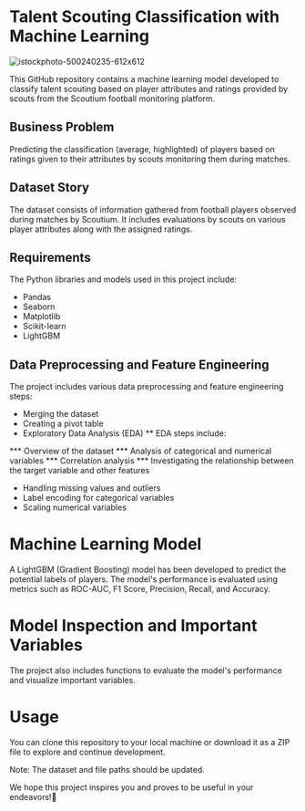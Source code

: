 # Talent Scouting Classification with Machine Learning
![istockphoto-500240235-612x612](https://github.com/YaseminOzturkk/scoutium_talenter_hunting/assets/48058898/1c907749-4e79-4f60-92be-1375b8270351)


This GitHub repository contains a machine learning model developed to classify talent scouting based on player attributes and ratings provided by scouts from the Scoutium football monitoring platform.

## Business Problem
Predicting the classification (average, highlighted) of players based on ratings given to their attributes by scouts monitoring them during matches.

## Dataset Story
The dataset consists of information gathered from football players observed during matches by Scoutium. It includes evaluations by scouts on various player attributes along with the assigned ratings.

## Requirements
The Python libraries and models used in this project include:

* Pandas
* Seaborn
* Matplotlib
* Scikit-learn
* LightGBM

## Data Preprocessing and Feature Engineering
The project includes various data preprocessing and feature engineering steps:

* Merging the dataset
* Creating a pivot table
* Exploratory Data Analysis (EDA)
** EDA steps include:

*** Overview of the dataset
*** Analysis of categorical and numerical variables
*** Correlation analysis
*** Investigating the relationship between the target variable and other features
* Handling missing values and outliers
* Label encoding for categorical variables
* Scaling numerical variables

# Machine Learning Model
A LightGBM (Gradient Boosting) model has been developed to predict the potential labels of players. The model's performance is evaluated using metrics such as ROC-AUC, F1 Score, Precision, Recall, and Accuracy.

# Model Inspection and Important Variables
The project also includes functions to evaluate the model's performance and visualize important variables.

# Usage
You can clone this repository to your local machine or download it as a ZIP file to explore and continue development.

Note: The dataset and file paths should be updated.

We hope this project inspires you and proves to be useful in your endeavors!🌟
